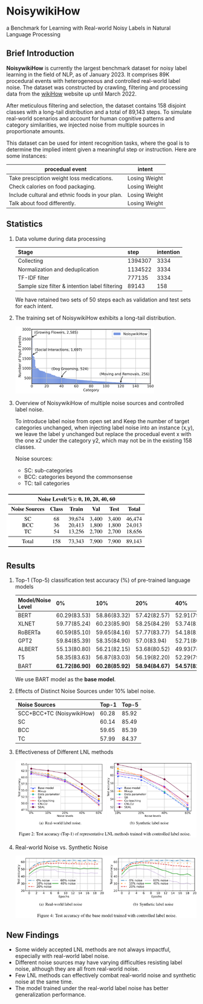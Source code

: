 # NoisywikiHow

a Benchmark for Learning with Real-world Noisy Labels in Natural Language Processing

## Brief Introduction

**NoisywikiHow** is currently the largest benchmark dataset for noisy label learning in the field of NLP, as of January 2023. It comprises 89K procedural events with heterogeneous and controlled real-world label noise. The dataset was constructed by crawling, filtering and processing data from the [wikiHow](https://www.wikihow.com) website up until March 2022. 

After meticulous filtering and selection, the dataset contains 158 disjoint classes with a long-tail distribution and a total of 89,143 steps. To simulate real-world scenarios and account for human cognitive patterns and category similarities, we injected noise from multiple sources in proportionate amounts.

This dataset can be used for intent recognition tasks, where the goal is to determine the implied intent given a meaningful step or instruction. Here are some instances:

| procedual event                                 | intent        |
| ----------------------------------------------- | ------------- |
| Take presciption weight loss medications.       | Losing Weight |
| Check calories on food packaging.               | Losing Weight |
| Include cultural and ethnic foods in your plan. | Losing Weight |
| Talk about food differently.                    | Losing Weight |



## Statistics

1. Data volume during data processing

   | Stage                                          | step    | intention |
   | ---------------------------------------------- | ------- | --------- |
   | Collecting                                     | 1394307 | 3334      |
   | Normalization and deduplication                | 1134522 | 3334      |
   | TF-IDF filter                                  | 777135  | 3334      |
   | Sample size filter & intention label filtering | 89143   | 158       |

   We have retained two sets of 50 steps each as validation and test sets for each intent.

2. The training set of NoisywikiHow exhibits a long-tail distribution.

   ![image-20230524211231722](pic/long-tail.png)

3. Overview of NoisywikiHow of multiple noise sources and controlled label noise.

   To introduce label noise from open set and Keep the number of target categories unchanged, when injecting label noise into an instance (x,y), we leave the label y unchanged but replace the procedual event x with the one x2 under the category y2, which may not be in the existing 158 classes.

   Noise sources:

   + SC: sub-categories
   + BCC: categories beyond the commonsense
   + TC: tail categories

![image-20230524214114558](pic/noice_sources.png)

## Results

1. Top-1 (Top-5) classification test accuracy (%) of pre-trained language models

   | Model/Noise Level | 0%               | 10%              | 20%              | 40%              | 60%              |
   | ----------------- | ---------------- | ---------------- | ---------------- | ---------------- | ---------------- |
   | BERT              | 60.29(83.53)     | 58.86(83.32)     | 57.42(82.57)     | 52.91(79.84)     | 48.20(75.37)     |
   | XLNET             | 59.77(85.24)     | 60.23(85.90)     | 58.25(84.29)     | 53.74(81.73)     | 50.23(79.44)     |
   | RoBERTa           | 60.59(85.10)     | 59.65(84.16)     | 57.77(83.77)     | 54.18(81.56)     | **50.85(78.87)** |
   | GPT2              | 59.84(85.39)     | 58.35(84.90)     | 57.0(83.94)      | 52.71(80.81)     | 48.25(78.08)     |
   | ALBERT            | 55.13(80.80)     | 56.21(82.15)     | 53.68(80.52)     | 49.93(78.44)     | 44.81(74.41)     |
   | T5                | 58.35(83.63)     | 56.87(83.03)     | 56.19(82.20)     | 52.29(79.94)     | 47.47(77.39)     |
   | BART              | **61.72(86.90)** | **60.28(85.92)** | **58.94(84.67)** | **54.57(82.38)** | 49.75(78.84)     |

   We use BART model as the **base model**.

2. Effects of Distinct Noise Sources under 10% label noise. 

   | Noise Sources             | Top-1 | Top-5 |
   | ------------------------- | ----- | ----- |
   | SCC+BCC+TC (NoisywikiHow) | 60.28 | 85.92 |
   | SC                        | 60.14 | 85.49 |
   | BCC                       | 59.65 | 85.39 |
   | TC                        | 57.99 | 84.37 |

3. Effectiveness of Different LNL methods

   ![image-20230524215000735](pic/Fig2.png)

 4. Real-world Noise vs. Synthetic Noise

    ![image-20230524215107605](pic/Fig4.png)

## New Findings

+ Some widely accepted LNL methods are not always impactful, especially with
  real-world label noise.
+ Different noise sources may have varying difficulties resisting label noise,
  although they are all from real-world noise.
+ Few LNL methods can effectively combat real-world noise and synthetic noise at the same time.
+ The model trained under the real-world label noise has better generalization performance.